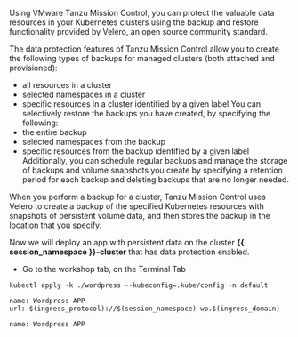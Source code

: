 Using VMware Tanzu Mission Control, you can protect the valuable data resources in your Kubernetes clusters using the backup and restore functionality provided by Velero, an open source community standard.

The data protection features of Tanzu Mission Control allow you to create the following types of backups for managed clusters (both attached and provisioned):
* all resources in a cluster
* selected namespaces in a cluster
* specific resources in a cluster identified by a given label
You can selectively restore the backups you have created, by specifying the following:
* the entire backup
* selected namespaces from the backup
* specific resources from the backup identified by a given label
Additionally, you can schedule regular backups and manage the storage of backups and volume snapshots you create by specifying a retention period for each backup and deleting backups that are no longer needed.

When you perform a backup for a cluster, Tanzu Mission Control uses Velero to create a backup of the specified Kubernetes resources with snapshots of persistent volume data, and then stores the backup in the location that you specify.

Now we will deploy an app with persistent data on the cluster **{{ session_namespace }}-cluster** that has data protection enabled.

* Go to the workshop tab, on the Terminal Tab

```execute-1
kubectl apply -k ./wordpress --kubeconfig=.kube/config -n default
```

```dashboard:create-dashboard
name: Wordpress APP
url: $(ingress_protocol)://$(session_namespace)-wp.$(ingress_domain)
```
```dashboard:delete-dashboard
name: Wordpress APP
```